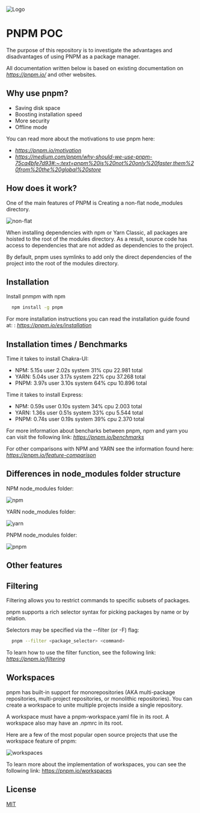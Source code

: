 ![Logo](https://pnpm.io/fr/img/pnpm-no-name-with-frame.svg)

# PNPM POC

The purpose of this repository is to investigate the advantages and disadvantages of using PNPM as a package manager.

All documentation written below is based on existing documentation on _https://pnpm.io/_ and other websites.

## Why use pnpm?

- Saving disk space
- Boosting installation speed
- More security
- Offline mode

You can read more about the motivations to use pnpm here:

- _https://pnpm.io/motivation_
- _https://medium.com/pnpm/why-should-we-use-pnpm-75ca4bfe7d93#:~:text=pnpm%20is%20not%20only%20faster,them%20from%20the%20global%20store_

## How does it work?

One of the main features of PNPM is Creating a non-flat node_modules directory.

![non-flat](https://d33wubrfki0l68.cloudfront.net/64b2f62af3b1c3dc4314df0ec517d9661d03b934/aca71/assets/images/node-modules-structure-8ab301ddaed3b7530858b233f5b3be57.jpg)

When installing dependencies with npm or Yarn Classic, all packages are hoisted to the root of the modules directory. As a result, source code has access to dependencies that are not added as dependencies to the project.

By default, pnpm uses symlinks to add only the direct dependencies of the project into the root of the modules directory.

## Installation

Install pnmpm with npm

```bash
  npm install -g pnpm
```

For more installation instructions you can read the installation guide found at: : _https://pnpm.io/es/installation_

## Installation times / Benchmarks

Time it takes to install Chakra-UI:

- NPM: 5.15s user 2.02s system 31% cpu 22.981 total
- YARN: 5.04s user 3.17s system 22% cpu 37.268 total
- PNPM: 3.97s user 3.10s system 64% cpu 10.896 total

Time it takes to install Express:

- NPM: 0.59s user 0.10s system 34% cpu 2.003 total
- YARN: 1.36s user 0.51s system 33% cpu 5.544 total
- PNPM: 0.74s user 0.19s system 39% cpu 2.370 total

For more information about bencharks between pnpm, npm and yarn you can visit the following link: _https://pnpm.io/benchmarks_

For other comparisons with NPM and YARN see the information found here: _https://pnpm.io/feature-comparison_

## Differences in node_modules folder structure

NPM node_modules folder:

![npm](./images/npm-project.png)

YARN node_modules folder:

![yarn](./images/yarn-project.png)

PNPM node_modules folder:

![pnpm](./images/pnpm-project.png)

## Other features

## Filtering

Filtering allows you to restrict commands to specific subsets of packages.

pnpm supports a rich selector syntax for picking packages by name or by relation.

Selectors may be specified via the --filter (or -F) flag:

```bash
  pnpm --filter <package_selector> <command>
```

To learn how to use the filter function, see the following link: _https://pnpm.io/filtering_

## Workspaces

pnpm has built-in support for monorepositories (AKA multi-package repositories, multi-project repositories, or monolithic repositories). You can create a workspace to unite multiple projects inside a single repository.

A workspace must have a pnpm-workspace.yaml file in its root. A workspace also may have an .npmrc in its root.

Here are a few of the most popular open source projects that use the workspace feature of pnpm:

![workspaces](./images/pnpm-workspaces-examples.png)

To learn more about the implementation of workspaces, you can see the following link: https://pnpm.io/workspaces

## License

[MIT](https://choosealicense.com/licenses/mit/)
